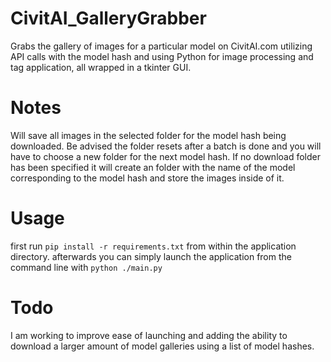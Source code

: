 # CivitAI_GalleryGrabber
Grabs the gallery of images for a particular model on CivitAI.com utilizing API calls with the model hash and using Python for image processing and tag application, all wrapped in a tkinter GUI.

# Notes
Will save all images in the selected folder for the model hash being downloaded. Be advised the folder resets after a batch is done and you will have to choose a new folder for the next model hash. If no download folder has been specified it will create an folder with the name of the model corresponding to the model hash and store the images inside of it.

# Usage
first run ```pip install -r requirements.txt``` from within the application directory. afterwards you can simply launch the application from the command line with ```python ./main.py```

# Todo

I am working to improve ease of launching and adding the ability to download a larger amount of model galleries using a list of model hashes.
